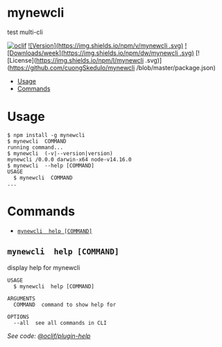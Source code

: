 mynewcli 
=========

test multi-cli 

[![oclif](https://img.shields.io/badge/cli-oclif-brightgreen.svg)](https://oclif.io)
[![Version](https://img.shields.io/npm/v/mynewcli .svg)](https://npmjs.org/package/mynewcli )
[![Downloads/week](https://img.shields.io/npm/dw/mynewcli .svg)](https://npmjs.org/package/mynewcli )
[![License](https://img.shields.io/npm/l/mynewcli .svg)](https://github.com/cuongSkedulo/mynewcli /blob/master/package.json)

<!-- toc -->
* [Usage](#usage)
* [Commands](#commands)
<!-- tocstop -->
# Usage
<!-- usage -->
```sh-session
$ npm install -g mynewcli 
$ mynewcli  COMMAND
running command...
$ mynewcli  (-v|--version|version)
mynewcli /0.0.0 darwin-x64 node-v14.16.0
$ mynewcli  --help [COMMAND]
USAGE
  $ mynewcli  COMMAND
...
```
<!-- usagestop -->
# Commands
<!-- commands -->
* [`mynewcli  help [COMMAND]`](#mynewcli--help-command)

## `mynewcli  help [COMMAND]`

display help for mynewcli

```
USAGE
  $ mynewcli  help [COMMAND]

ARGUMENTS
  COMMAND  command to show help for

OPTIONS
  --all  see all commands in CLI
```

_See code: [@oclif/plugin-help](https://github.com/oclif/plugin-help/blob/v3.2.2/src/commands/help.ts)_
<!-- commandsstop -->
